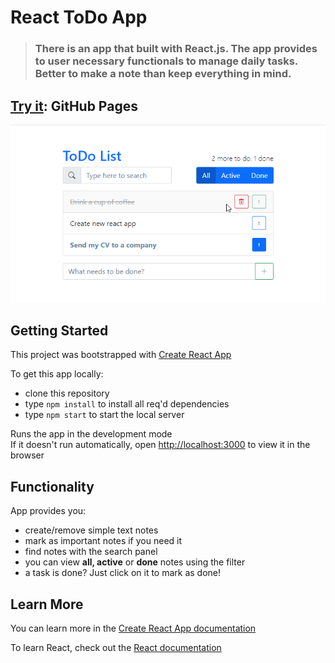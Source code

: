 # React ToDo App

> ### There is an app that built with React.js. The app provides to user necessary functionals to manage daily tasks. Better to make a note than keep everything in mind.
## [Try it](https://v-elizarov.github.io/react-todo-app/): GitHub Pages

![Screenshot shows this app](/assets/todo-app.png)

## Getting Started
This project was bootstrapped with [Create React App](https://github.com/facebook/create-react-app)

To get this app locally:

- clone this repository
- type `npm install` to install all req'd dependencies
- type `npm start` to start the local server 

Runs the app in the development mode  
If it doesn't run automatically, open [http://localhost:3000](http://localhost:3000) to view it in the browser 

## Functionality

App provides you:

- create/remove simple text notes
- mark as important notes if you need it
- find notes with the search panel
- you can view **all, active** or **done** notes using the filter
- a task is done? Just click on it to mark as done!

## Learn More

You can learn more in the [Create React App documentation](https://facebook.github.io/create-react-app/docs/getting-started)

To learn React, check out the [React documentation](https://reactjs.org/)
